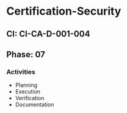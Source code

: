 # Certification-Security

## CI: CI-CA-D-001-004
## Phase: 07

### Activities
- Planning
- Execution
- Verification
- Documentation
